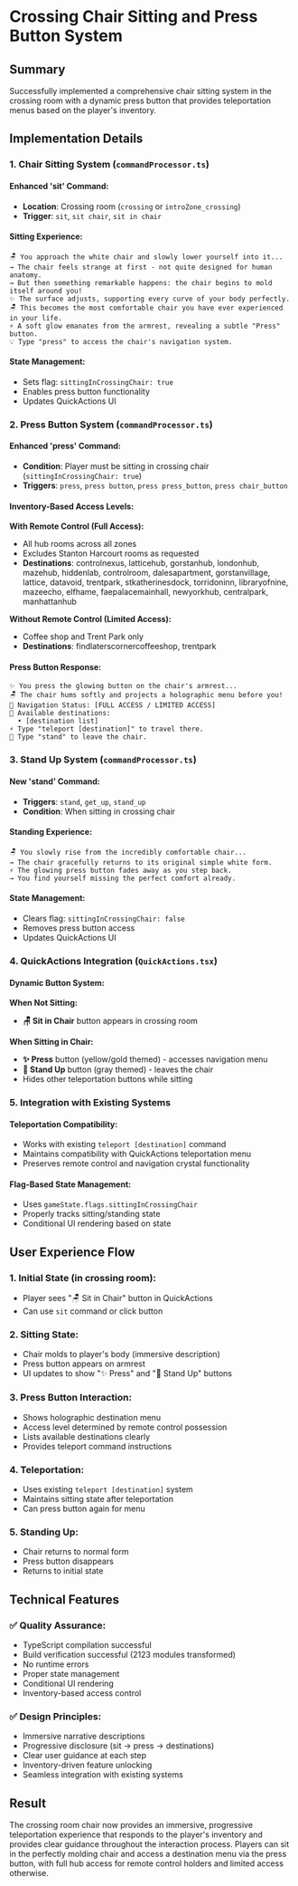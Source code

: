 # Crossing Chair Sitting and Press Button System

## Summary
Successfully implemented a comprehensive chair sitting system in the crossing room with a dynamic press button that provides teleportation menus based on the player's inventory.

## Implementation Details

### 1. **Chair Sitting System** (`commandProcessor.ts`)

#### Enhanced 'sit' Command:
- **Location**: Crossing room (`crossing` or `introZone_crossing`)
- **Trigger**: `sit`, `sit chair`, `sit in chair`

#### Sitting Experience:
```
🪑 You approach the white chair and slowly lower yourself into it...
→ The chair feels strange at first - not quite designed for human anatomy.
→ But then something remarkable happens: the chair begins to mold itself around you!
✨ The surface adjusts, supporting every curve of your body perfectly.
🪑 This becomes the most comfortable chair you have ever experienced in your life.
⚡ A soft glow emanates from the armrest, revealing a subtle "Press" button.
💡 Type "press" to access the chair's navigation system.
```

#### State Management:
- Sets flag: `sittingInCrossingChair: true`
- Enables press button functionality
- Updates QuickActions UI

### 2. **Press Button System** (`commandProcessor.ts`)

#### Enhanced 'press' Command:
- **Condition**: Player must be sitting in crossing chair (`sittingInCrossingChair: true`)
- **Triggers**: `press`, `press button`, `press press_button`, `press chair_button`

#### Inventory-Based Access Levels:

**With Remote Control (Full Access):**
- All hub rooms across all zones
- Excludes Stanton Harcourt rooms as requested
- **Destinations**: controlnexus, latticehub, gorstanhub, londonhub, mazehub, hiddenlab, controlroom, dalesapartment, gorstanvillage, lattice, datavoid, trentpark, stkatherinesdock, torridoninn, libraryofnine, mazeecho, elfhame, faepalacemainhall, newyorkhub, centralpark, manhattanhub

**Without Remote Control (Limited Access):**
- Coffee shop and Trent Park only
- **Destinations**: findlaterscornercoffeeshop, trentpark

#### Press Button Response:
```
✨ You press the glowing button on the chair's armrest...
🪑 The chair hums softly and projects a holographic menu before you!
🎯 Navigation Status: [FULL ACCESS / LIMITED ACCESS]
📍 Available destinations:
  • [destination list]
⚡ Type "teleport [destination]" to travel there.
💺 Type "stand" to leave the chair.
```

### 3. **Stand Up System** (`commandProcessor.ts`)

#### New 'stand' Command:
- **Triggers**: `stand`, `get_up`, `stand_up`
- **Condition**: When sitting in crossing chair

#### Standing Experience:
```
🪑 You slowly rise from the incredibly comfortable chair...
→ The chair gracefully returns to its original simple white form.
⚡ The glowing press button fades away as you step back.
→ You find yourself missing the perfect comfort already.
```

#### State Management:
- Clears flag: `sittingInCrossingChair: false`
- Removes press button access
- Updates QuickActions UI

### 4. **QuickActions Integration** (`QuickActions.tsx`)

#### Dynamic Button System:

**When Not Sitting:**
- **🪑 Sit in Chair** button appears in crossing room

**When Sitting in Chair:**
- **✨ Press** button (yellow/gold themed) - accesses navigation menu
- **🚶 Stand Up** button (gray themed) - leaves the chair
- Hides other teleportation buttons while sitting

### 5. **Integration with Existing Systems**

#### Teleportation Compatibility:
- Works with existing `teleport [destination]` command
- Maintains compatibility with QuickActions teleportation menu
- Preserves remote control and navigation crystal functionality

#### Flag-Based State Management:
- Uses `gameState.flags.sittingInCrossingChair`
- Properly tracks sitting/standing state
- Conditional UI rendering based on state

## User Experience Flow

### 1. **Initial State** (in crossing room):
- Player sees "🪑 Sit in Chair" button in QuickActions
- Can use `sit` command or click button

### 2. **Sitting State**:
- Chair molds to player's body (immersive description)
- Press button appears on armrest
- UI updates to show "✨ Press" and "🚶 Stand Up" buttons

### 3. **Press Button Interaction**:
- Shows holographic destination menu
- Access level determined by remote control possession
- Lists available destinations clearly
- Provides teleport command instructions

### 4. **Teleportation**:
- Uses existing `teleport [destination]` system
- Maintains sitting state after teleportation
- Can press button again for menu

### 5. **Standing Up**:
- Chair returns to normal form
- Press button disappears
- Returns to initial state

## Technical Features

### ✅ **Quality Assurance:**
- TypeScript compilation successful
- Build verification successful (2123 modules transformed)
- No runtime errors
- Proper state management
- Conditional UI rendering
- Inventory-based access control

### ✅ **Design Principles:**
- Immersive narrative descriptions
- Progressive disclosure (sit → press → destinations)
- Clear user guidance at each step
- Inventory-driven feature unlocking
- Seamless integration with existing systems

## Result
The crossing room chair now provides an immersive, progressive teleportation experience that responds to the player's inventory and provides clear guidance throughout the interaction process. Players can sit in the perfectly molding chair and access a destination menu via the press button, with full hub access for remote control holders and limited access otherwise.
